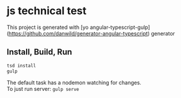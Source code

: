 # js technical test

This project is generated with [yo angular-typescript-gulp] (https://github.com/danwild/generator-angular-typescript)
generator

## Install, Build, Run

```bash
tsd install
gulp
```

The default task has a nodemon watching for changes.<br/>
To just run server: `gulp serve`